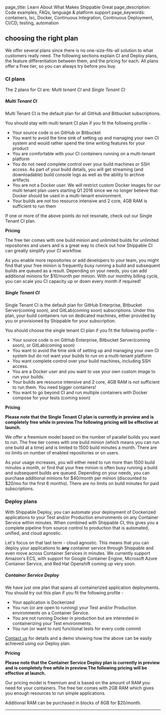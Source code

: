 page_title: Learn About What Makes Shippable Great
page_description: Code examples, FAQs, language & platform support
page_keywords: containers, lxc, Docker, Continuous Integration, Continuous Deployment, CI/CD, testing, automation


## choosing the right plan

We offer several plans since there is no one-size-fits-all solution to what customers really need. The following sections explain CI and Deploy plans, the feature differentiation between them, and the pricing for each. All plans offer a Free tier, so you can always try before you buy.

### CI plans

The 2 plans for CI are: *Multi tenant CI* and *Single Tenant CI*

##### Multi Tenant CI

Multi Tenant CI is the default plan for all GitHub and Bitbucket subscriptions. 

You should stay with multi tenant CI plan if you fit the following profile -
* Your source code is on GitHub or Bitbucket
* You want to avoid the time sink of setting up and managing your own CI system and would rather spend the time writing features for your product   
* You are comfortable with your CI containers running on a multi-tenant platform 
* You do not need complete control over your build machines or SSH access. As part of your build details, you will get streaming (and downloadable) build console logs as well as the ability to archive artifacts
* You are not a Docker user. We will restrict custom Docker images for our multi tenant plan users starting Q1 2016 since we no longer believe that Docker should be used in a multi-tenant environment. 
* Your builds are not too resource intensive and 2 core, 4GB RAM is sufficient to run them 

If one or more of the above points do not resonate, check out our Single Tenant CI plan. 

**Pricing** 

The free tier comes with one build minion and unlimited builds for unlimited repositories and users and is a great way to check out how Shippable CI can greatly simplify your CI workflow. 

As you enable more repositories or add developers to your team, you might find that your free minion is frequently busy running a build and subsequent builds are queued as a result. Depending on your needs, you can add additional minions for $10/month per minion. With our monthly billing cycle, you can scale you CI capacity up or down every month if required!


##### Single Tenant CI
Single Tenant CI is the default plan for GitHub Enterprise, Bitbucket Server(coming soon), and GitLab(coming soon) subscriptions. Under this plan, your build containers run on dedicated machines, either provided by you or provisioned by Shippable for your subscription. 

You should choose the single tenant CI plan if you fit the following profile -

* Your source code is on GitHub Enterprise, Bitbucket Server(coming soon), or GitLab(coming soon)
* You want to avoid the time sink of setting up and managing your own CI system but do not want your builds to run on a multi-tenant platform   
* You want complete control over your build machines, including SSH access. 
* You are a Docker user and you want to use your own custom image to run your builds.
* Your builds are resource intensive and 2 core, 4GB RAM is not sufficient to run them. You need bigger containers! 
* You want to go beyond CI and run multiple containers with Docker compose for your tests (coming soon)


**Pricing** 

**Please note that the Single Tenant CI plan is currently in preview and is completely free while in preview.The following pricing will be effective at launch.** 

We offer a freemium model based on the number of parallel builds you want to run. The free tier comes with one build minion (which means you can run one build at a time) and is limited to 1500 build minutes a month. There are no limits on number of enabled repositories or on users.

As your usage increases, you will either need to run more than 1500 build minutes a month, or find that your free minion is often busy running a build and subsequent builds are queued. Depending on your needs, you can purchase additional minions for $40/month per minion (discounted to $20/mo for the first 6 months). There are no limits on build minutes for paid subscriptions. 


### Deploy plans

With Shippable Deploy, you can automate your deployment of Dockerized applications to your Test and/or Production environments on any Container Service within minutes. When combined with Shippable CI, this gives you a complete pipeline from source control to production that is automated, unified, and cloud agnostic. 

Let's focus on that last term - cloud agnostic. This means that you can deploy your applications to **any** container service through Shippable and even move across Container Services in minutes. We currently support Amazon's ECS, with support for Google Container Engine, Microsoft Azure Container Service, and Red Hat Openshift coming up very soon.

##### Container Service Deploy

We have just one plan that spans all containerized application deployments. You should try out this plan if you fit the following profile -

* Your application is Dockerized
* You run (or are open to running) your Test and/or Production environments on a Container Service. 
* You are not running Docker in production but are interested in containerizing your Test environments.  
* You run (or want to run) functional tests for every code commit

[Contact us](mailto:support@shippable.com) for details and a demo showing how the above can be easily achieved using our Deploy plan.

**Pricing**

**Please note that the Container Service Deploy plan is currently in preview and is completely free while in preview.The following pricing will be effective at launch.** 

Our pricing model is freemium and is based on the amount of RAM you need for your containers. The free tier comes with 2GB RAM which gives you enough resources to run simple applications. 

Additional RAM can be purchased in blocks of 8GB for $20/month.

*****

